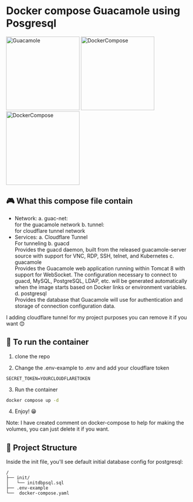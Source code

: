 # Docker compose Guacamole using Posgresql

<span>
<img src="https://upload.wikimedia.org/wikipedia/commons/3/31/Apache_Guacamole_logo.png" width="200" alt="Guacamole"/>
<img src="https://raw.githubusercontent.com/docker/compose/main/logo.png" width="200" alt="DockerCompose"/>
<img src="https://upload.wikimedia.org/wikipedia/commons/thumb/2/29/Postgresql_elephant.svg/1200px-Postgresql_elephant.svg.png" width="200" alt="DockerCompose"/>
</span>

## 🎮 What this compose file contain

- Network:
    a. guac-net: <br>
    for the guacamole network
    b. tunnel: <br>
    for cloudflare tunnel network
- Services:
    a. Cloudflare Tunnel <br>
        For tunneling 
    b. guacd <br>
        Provides the guacd daemon, built from the released guacamole-server source with support for VNC, RDP, SSH, telnet, and Kubernetes
    c. guacamole <br>
        Provides the Guacamole web application running within Tomcat 8 with support for WebSocket. The configuration necessary to connect to guacd, MySQL, PostgreSQL, LDAP, etc. will be generated automatically when the image starts based on Docker links or environment variables.
    d. postgresql <br>
        Provides the database that Guacamole will use for authentication and storage of connection configuration data.

I adding cloudflare tunnel for my project purposes you can remove it if you want 😊

## 🧞 To run the container

1. clone the repo 

2. Change the .env-example to .env and add your cloudflare token
```text
SECRET_TOKEN=YOURCLOUDFLARETOKEN
```

3. Run the container
```sh
docker compose up -d
```

4. Enjoy! 😁

Note: I have created comment on docker-compose to help for making the volumes, you can just delete it if you want.

## 🚀 Project Structure

Inside the init file, you'll see default initial database config for postgresql:

```text
/
├── init/
│   └── initdbpsql.sql
├── .env-example
└──  docker-compose.yaml
```